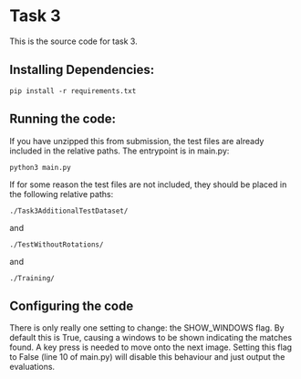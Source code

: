 # Task 3
This is the source code for task 3.

## Installing Dependencies:
```pip install -r requirements.txt ```

## Running the code:
If you have unzipped this from submission, the test files are already included in the relative paths.
The entrypoint is in main.py:

```python3 main.py```

If for some reason the test files are not included, they should be placed in the following relative paths:

```./Task3AdditionalTestDataset/```

and 


```./TestWithoutRotations/```

and 

```./Training/```

## Configuring the code
There is only really one setting to change: the SHOW_WINDOWS flag. 
By default this is True, causing a windows to be shown indicating the matches found.
A key press is needed to move onto the next image.
Setting this flag to False (line 10 of main.py) will disable this behaviour and just output the evaluations.